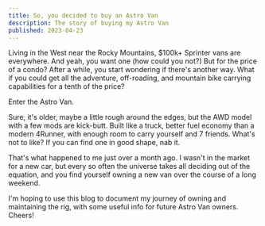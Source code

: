 ```yaml
---
title: So, you decided to buy an Astro Van
description: The story of buying my Astro Van
published: 2023-04-23
---
```


Living in the West near the Rocky Mountains, $100k+ Sprinter vans are everywhere. And yeah, you want one (how could you not?) But for the price of a condo? After a while, you start wondering if there's another way. What if you could get all the adventure, off-roading, and mountain bike carrying capabilities for a tenth of the price?

Enter the Astro Van.

Sure, it's older, maybe a little rough around the edges, but the AWD model with a few mods are kick-butt. Built like a truck, better fuel economy than a modern 4Runner, with enough room to carry yourself and 7 friends. What's not to like? If you can find one in good shape, nab it.

That's what happened to me just over a month ago. I wasn't in the market for a new car, but every so often the universe takes all deciding out of the equation, and you find yourself owning a new van over the course of a long weekend.

I'm hoping to use this blog to document my journey of owning and maintaining the rig, with some useful info for future Astro Van owners. Cheers!
